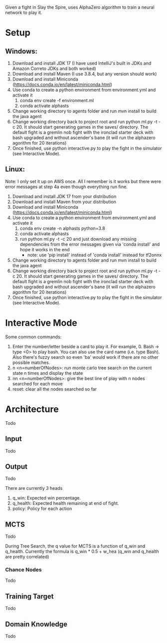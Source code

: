 Given a fight in Slay the Spire, uses AlphaZero algorithm to train a neural network to play it.

# Setup

## Windows:
1. Download and install JDK 17 (I have used IntelliJ's built in JDKs and Amazon Correto JDKs and both worked)
2. Download and install Maven (I use 3.8.4, but any version should work)
3. Download and install Miniconda (https://docs.conda.io/en/latest/miniconda.html)
4. Use conda to create a python environment from environment.yml and activate it
    1. conda env create -f environment.ml
    2. conda activate alphasts
5. Change working directory to agents folder and run mvn install to build the java agent
6. Change working directory back to project root and run python ml.py -t -c 20. It should start generating games in the saves/ directory. The default fight is a gremlin nob fight with the ironclad starter deck with bash upgraded and without ascender's bane (it will run the alphazero agorithm for 20 iterations)
7. Once finished, use python interactive.py to play the fight in the simulator (see Interactive Mode).

## Linux:
Note: I only set it up on AWS once. All I remember is it works but there were error messages at step 4a even though everything run fine.
1. Download and install JDK 17 from your distribution
2. Download and install Maven from your distribution
3. Download and install Miniconda (https://docs.conda.io/en/latest/miniconda.html)
4. Use conda to create a python environment from environment.yml and activate it
    1. conda env create -n alphasts python=3.8
    2. conda activate alphasts
    3. run python ml.py -t -c 20 and just download any missing dependencies from the error messages given via 'conda install' and hope it works in the end
        - note: use 'pip install' instead of 'conda install' instead for tf2onnx
5. Change working directory to agents folder and run mvn install to build the java agent
6. Change working directory back to project root and run python ml.py -t -c 20. It should start generating games in the saves/ directory. The default fight is a gremlin nob fight with the ironclad starter deck with bash upgraded and without ascender's bane (it will run the alphazero agorithm for 20 iterations)
7. Once finished, use python interactive.py to play the fight in the simulator (see Interactive Mode).

# Interactive Mode
Some common commands:
1. Enter the number/letter beside a card to play it. For example, 0. Bash -> type <0><Enter> to play bash. You can also use the card name (i.e. type Bash). Also there's fuzzy search so even 'ba' would work if there are no other possible matches.
2. n \<n=numberOfNodes\>: run monte carlo tree search on the current state n times and display the state 
2. nn \<n=numberOfNodes\>: give the best line of play with n nodes searched for each move
3. reset: clear all the nodes searched so far

# Architecture
Todo

## Input
Todo

## Output
Todo

There are currently 3 heads

1. q_win: Expected win percentage.
2. q_health: Expected health remaining at end of fight.
3. policy: Policy for each action

## MCTS
Todo

During Tree Search, the q value for MCTS is a function of q_win and q_health. Currently the formula is q_win * 0.5 + w_hea (q_win and q_health are pretty correlated)

### Chance Nodes
Todo

## Training Target
Todo

## Domain Knowledge
Todo